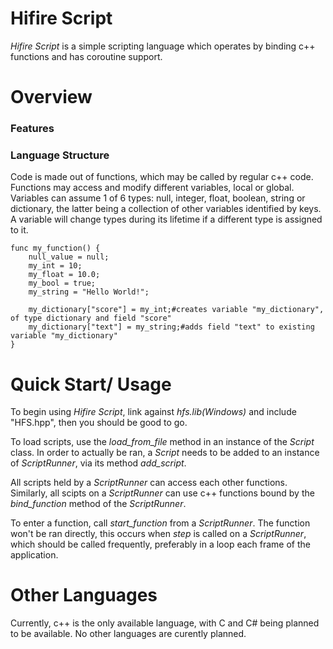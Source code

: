 Hifire Script
=====
*Hifire Script* is a simple scripting language which operates by binding c++ functions and has coroutine support.

# Overview
### Features

### Language Structure

Code is made out of functions, which may be called by regular c++ code. Functions may access and modify different variables, local or global.
Variables can assume 1 of 6 types: null, integer, float, boolean, string or dictionary, the latter being a collection of other variables identified by keys. A variable will change types during its lifetime if a different type is assigned to it.

```
func my_function() {
    null_value = null;
    my_int = 10;
    my_float = 10.0;
    my_bool = true;
    my_string = "Hello World!";

    my_dictionary["score"] = my_int;#creates variable "my_dictionary", of type dictionary and field "score"
    my_dictionary["text"] = my_string;#adds field "text" to existing variable "my_dictionary"
}
```

# Quick Start/ Usage

To begin using *Hifire Script*, link against *hfs.lib(Windows)* and include "HFS.hpp", then you should be good to go.

To load scripts, use the *load_from_file* method in an instance of the *Script* class. In order to actually be ran, a *Script* needs to be added to an instance of *ScriptRunner*, via its method *add_script*.

All scripts held by a *ScriptRunner* can access each other functions. Similarly, all scipts on a *ScriptRunner* can use c++ functions bound by the *bind_function* method of the *ScriptRunner*.

To enter a function, call *start_function* from a *ScriptRunner*. The function won't be ran directly, this occurs when *step* is called on a *ScriptRunner*, which should be called frequently, preferably in a loop each frame of the application.


# Other Languages

Currently, c++ is the only available language, with C and C# being planned to be available. No other languages are curently planned.